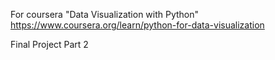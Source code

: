 For coursera "Data Visualization with Python"
https://www.coursera.org/learn/python-for-data-visualization

Final Project Part 2
